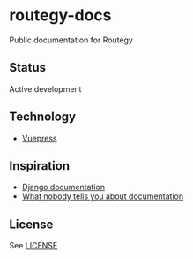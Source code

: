 # routegy-docs

Public documentation for Routegy

## Status

Active development

## Technology

* [Vuepress](https://vuepress.vuejs.org)

## Inspiration

* [Django documentation](https://docs.djangoproject.com/en/dev/)
* [What nobody tells you about documentation](https://www.divio.com/blog/documentation/)

## License

See [LICENSE](LICENSE)